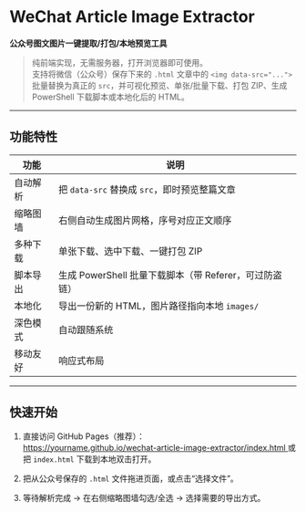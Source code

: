 # WeChat Article Image Extractor  
**公众号图文图片一键提取/打包/本地预览工具**

> 纯前端实现，无需服务器，打开浏览器即可使用。  
> 支持将微信（公众号）保存下来的 `.html` 文章中的 `<img data-src="...">` 批量替换为真正的 `src`，并可视化预览、单张/批量下载、打包 ZIP、生成 PowerShell 下载脚本或本地化后的 HTML。

---

## 功能特性

| 功能 | 说明 |
|---|---|
|  自动解析 | 把 `data-src` 替换成 `src`，即时预览整篇文章 |
|  缩略图墙 | 右侧自动生成图片网格，序号对应正文顺序 |
|  多种下载 | 单张下载、选中下载、一键打包 ZIP |
|  脚本导出 | 生成 PowerShell 批量下载脚本（带 Referer，可过防盗链） |
|  本地化 | 导出一份新的 HTML，图片路径指向本地 `images/` |
|  深色模式 | 自动跟随系统 |
|  移动友好 | 响应式布局 |

---

## 快速开始

1. 直接访问 GitHub Pages（推荐）：  
   [https://yourname.github.io/wechat-article-image-extractor/index.html ](https://github.com/JA-cool/WeChat_Article_Image_Extractor/index.html) 
   或把 `index.html` 下载到本地双击打开。

2. 把从公众号保存的 `.html` 文件拖进页面，或点击“选择文件”。

3. 等待解析完成 → 在右侧缩略图墙勾选/全选 → 选择需要的导出方式。
